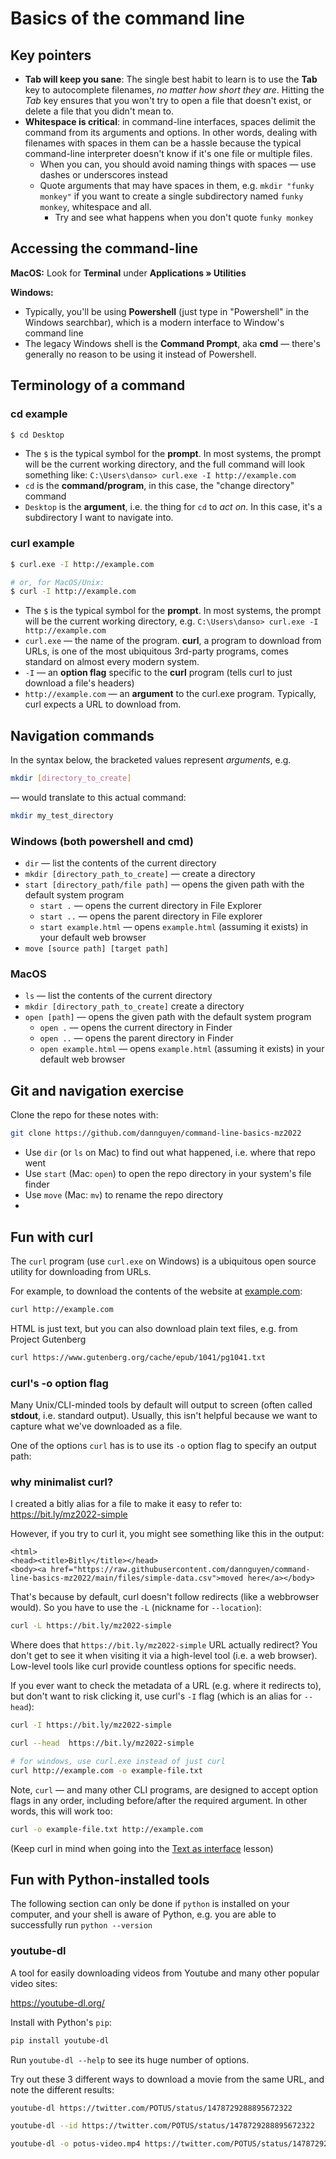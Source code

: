# Basics of the command line


## Key pointers


- **Tab will keep you sane**: The single best habit to learn is to use the **Tab** key to autocomplete filenames, *no matter how short they are*. Hitting the *Tab* key ensures that you won't try to open a file that doesn't exist, or delete a file that you didn't mean to.
- **Whitespace is critical**: in command-line interfaces, spaces delimit the command from its arguments and options. In other words, dealing with filenames with spaces in them can be a hassle because the typical command-line interpreter doesn't know if it's one file or multiple files. 
    + When you can, you should avoid naming things with spaces — use dashes or underscores instead
    + Quote arguments that may have spaces in them, e.g. `mkdir "funky monkey"` if you want to create a single subdirectory named `funky monkey`, whitespace and all.
        * Try and see what happens when you don't quote `funky monkey`

## Accessing the command-line

**MacOS:** Look for **Terminal** under **Applications » Utilities**

**Windows:** 
- Typically, you'll be using **Powershell** (just type in "Powershell" in the Windows searchbar), which is a modern interface to Window's command line
- The legacy Windows shell is the **Command Prompt**, aka **cmd** — there's generally no reason to be using it instead of Powershell.


## Terminology of a command

### cd example

```sh
$ cd Desktop
```

- The `$` is the typical symbol for the **prompt**. In most systems, the prompt will be the current working directory, and the full command will look something like: `C:\Users\danso> curl.exe -I http://example.com`
- `cd` is the **command/program**, in this case, the "change directory" command
- `Desktop` is the **argument**, i.e. the thing for `cd` to *act on*. In this case, it's a subdirectory I want to navigate into. 

### curl example

```sh
$ curl.exe -I http://example.com 

# or, for MacOS/Unix:
$ curl -I http://example.com
```

- The `$` is the typical symbol for the **prompt**. In most systems, the prompt will be the current working directory, e.g. `C:\Users\danso> curl.exe -I http://example.com`
- `curl.exe` — the name of the program. **curl**, a program to download from URLs, is one of the most ubiquitous 3rd-party programs, comes standard on almost every modern system.
- `-I` — an **option flag** specific to the **curl** program (tells curl to just download a file's headers)
- `http://example.com` — an **argument** to the curl.exe program. Typically, curl expects a URL to download from.




## Navigation commands

In the syntax below, the bracketed values represent *arguments*, e.g.

```sh
mkdir [directory_to_create]
```

— would translate to this actual command:

```sh
mkdir my_test_directory
```

### Windows (both powershell and cmd)

- `dir` — list the contents of the current directory
- `mkdir [directory_path_to_create]` — create a directory
- `start [directory_path/file path]` — opens the given path with the default system program
    - `start .` — opens the current directory in File Explorer
    - `start ..` — opens the parent directory in File explorer
    - `start example.html` — opens `example.html` (assuming it exists) in your default web browser
- `move [source path] [target path]`


### MacOS

- `ls` — list the contents of the current directory
- `mkdir [directory_path_to_create]` create a directory
- `open [path]` — opens the given path with the default system program
    - `open .` — opens the current directory in Finder
    - `open ..` — opens the parent directory in Finder
    - `open example.html` — opens `example.html` (assuming it exists) in your default web browser



## Git and navigation exercise

Clone the repo for these notes with:

```sh
git clone https://github.com/dannguyen/command-line-basics-mz2022
```

- Use `dir` (or `ls` on Mac) to find out what happened, i.e. where that repo went
- Use `start` (Mac: `open`) to open the repo directory in your system's file finder
- Use `move` (Mac: `mv`) to rename the repo directory
- 



## Fun with curl

The `curl` program (use `curl.exe` on Windows) is a ubiquitous open source utility for downloading from URLs.

For example, to download the contents of the website at [example.com](http://example.com):

```sh
curl http://example.com
```

HTML is just text, but you can also download plain text files, e.g. from Project Gutenberg

```sh
curl https://www.gutenberg.org/cache/epub/1041/pg1041.txt
```



### curl's -o option flag

Many Unix/CLI-minded tools by default will output to screen (often called **stdout**, i.e. standard output). Usually, this isn't helpful because we want to capture what we've downloaded as a file.

One of the options `curl` has is to use its `-o` option flag to specify an output path:


### why minimalist curl?


I created a bitly alias for a file to make it easy to refer to: https://bit.ly/mz2022-simple

However, if you try to curl it, you might see something like this in the output:

```
<html>
<head><title>Bitly</title></head>
<body><a href="https://raw.githubusercontent.com/dannguyen/command-line-basics-mz2022/main/files/simple-data.csv">moved here</a></body>
```

That's because by default, curl doesn't follow redirects (like a webbrowser would). So you have to use the `-L` (nickname for `--location`):

```sh
curl -L https://bit.ly/mz2022-simple
```



Where does that `https://bit.ly/mz2022-simple` URL actually redirect? You don't get to see it when visiting it via a high-level tool (i.e. a web browser). Low-level tools like curl provide countless options for specific needs.

If you ever want to check the metadata of a URL (e.g. where it redirects to), but don't want to risk clicking it, use curl's `-I` flag (which is an alias for `--head`):

```sh
curl -I https://bit.ly/mz2022-simple

curl --head  https://bit.ly/mz2022-simple
```


```sh
# for windows, use curl.exe instead of just curl
curl http://example.com -o example-file.txt
```

Note, `curl` — and many other CLI programs, are designed to accept option flags in any order, including before/after the required argument. In other words, this will work too:

```sh
curl -o example-file.txt http://example.com 
```

(Keep curl in mind when going into the [Text as interface](JUSTTEXT.md) lesson)


## Fun with Python-installed tools

The following section can only be done if `python` is installed on your computer, and your shell is aware of Python, e.g. you are able to successfully run `python --version`


### youtube-dl

A tool for easily downloading videos from Youtube and many other popular video sites:

https://youtube-dl.org/

Install with Python's `pip`:

```sh
pip install youtube-dl
```

Run `youtube-dl --help` to see its huge number of options.

Try out these 3 different ways to download a movie from the same URL, and note the different results:


```sh
youtube-dl https://twitter.com/POTUS/status/1478729288895672322
```

```sh
youtube-dl --id https://twitter.com/POTUS/status/1478729288895672322
```

```sh
youtube-dl -o potus-video.mp4 https://twitter.com/POTUS/status/1478729288895672322
```









